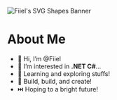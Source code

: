 ![Fiiel's SVG Shapes Banner](https://github.com/Fiiel/Fiiel/main/svg_banner.jfif?raw=true)

# About Me
- 👋 Hi, I’m @Fiiel
- 👀 I’m interested in **.NET C#**...
- 🌱 Learning and exploring stuffs!
- 🔖 Build, build, and create!
- ⏭️ Hoping to a bright future!

<!---
Fiiel/Fiiel is a ✨ special ✨ repository because its `README.md` (this file) appears on your GitHub profile.
You can click the Preview link to take a look at your changes.
--->
